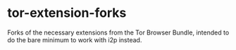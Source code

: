 # tor-extension-forks
Forks of the necessary extensions from the Tor Browser Bundle, intended to do the bare minimum to work with i2p instead.
